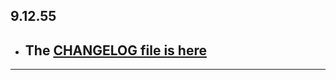 ## 9.12.55

- ## The [CHANGELOG file is here](https://flutter-sound.canardoux.xyz/changelog.html)

-----------------------------------------------------------------------------------------------------------------------------------
